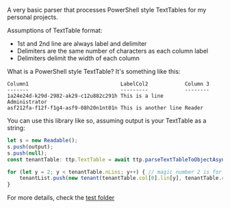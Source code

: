 A very basic parser that processes PowerShell style TextTables for my personal projects.

Assumptions of TextTable format:
- 1st and 2nd line are always label and delimiter
- Delimiters are the same number of characters as each column label
- Delimiters delimit the width of each column

What is a PowerShell style TextTable? It's something like this:
```
Column1                              LabelCol2            Column 3
-------                              ---------            --------
1a24e24d-k29d-2982-ak29-c12u882c291h This is a line       Administrator
asf212fa-f12f-f1g4-asf9-08h20n1nt01n This is another line Reader
```

You can use this library like so, assuming output is your TextTable as a string:

```javascript
let s = new Readable();
s.push(output);
s.push(null);
const tenantTable: ttp.TextTable = await ttp.parseTextTableToObjectAsync(s);

for (let y = 2; y < tenantTable.nLins; y++) { // magic number 2 is for skipping label and delimiter lines
    tenantList.push(new tenant(tenantTable.col[0].lin[y], tenantTable.col[1].lin[y])); // col 0 and 1 are name and id respectively
}
```

For more details, check the [test folder](https://github.com/andren/text-table-parse/blob/master/src/test/test.spec.ts)
